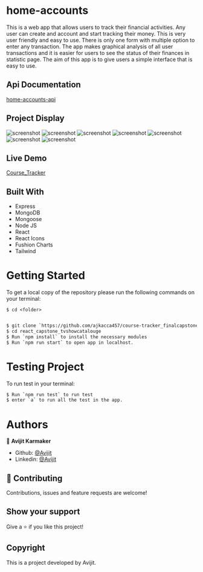 # home-accounts
This is a web app that allows users to track their financial activities. Any user can create and account and start tracking their money. This is very user friendly and easy to use. There is only one form with multiple option to enter any transaction. The app makes graphical analysis of all user transactions and it is easier for users to see the status of their finances in statistic page. The aim of this app is to give users a simple interface that is easy to use.   

## Api Documentation
[home-accounts-api](https://documenter.getpostman.com/view/14864737/2s93XyTi3i)

## Project Display
![screenshot](./images/image1.png)
![screenshot](./images/image2.png)
![screenshot](./images/image3.png)
![screenshot](./images/image4.png)
![screenshot](./images/image5.png)
![screenshot](./images/image6.png)
![screenshot](./images/image7.png)

## Live Demo

[Course_Tracker](https://course-tracker-front.netlify.app/login)

## Built With

- Express
- MongoDB
- Mongoose
- Node JS 
- React
- React Icons
- Fushion Charts
- Tailwind 

# Getting Started

To get a local copy of the repository please run the following commands on your terminal:

```
$ cd <folder>
```

```bash

$ git clone `https://github.com/ajkacca457/course-tracker_finalcapstone.git`
$ cd react_capstone_tvshowcatalouge
$ Run `npm install` to install the necessary modules
$ Run `npm run start` to open app in localhost.

```

# Testing Project

To run test in your terminal:

```bash
$ Run `npm run test` to run test
$ enter `a` to run all the test in the app.

```
# Authors

👤 **Avijit Karmaker**

- Github: [@Avijit](https://github.com/ajkacca457)
- Linkedin: [@Avijit](https://www.linkedin.com/in/avijit-karmaker-8738a54)

## 🤝 Contributing

Contributions, issues and feature requests are welcome!

## Show your support

Give a ⭐️ if you like this project!

## Copyright
This is a project developed by Avijit.
